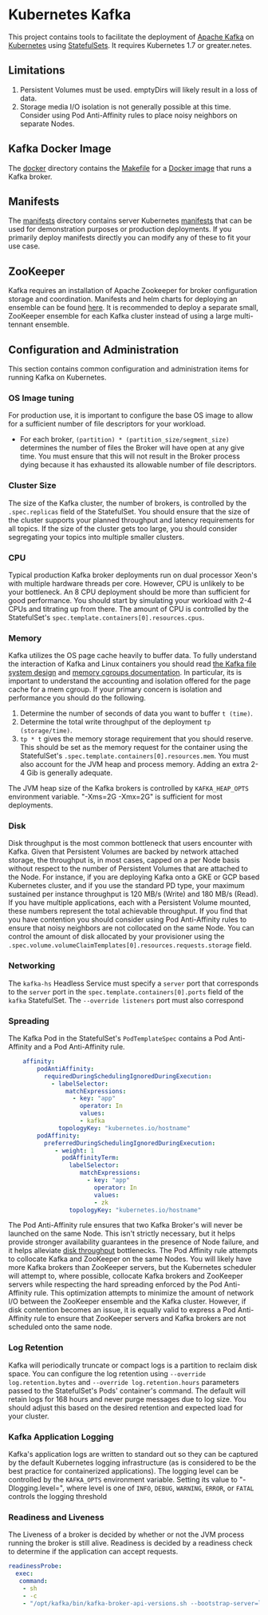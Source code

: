 # Kubernetes Kafka
This project contains tools to facilitate the deployment of 
[Apache Kafka](https://kafka.apache.org/) on 
[Kubernetes](http://kubernetes.io/) using 
[StatefulSets](https://kubernetes.io/docs/concepts/workloads/controllers/statefulset/). 
It requires Kubernetes 1.7 or greater.netes.

## Limitations
1. Persistent Volumes must be used. emptyDirs will likely result in a loss of data.
1. Storage media I/O isolation is not generally possible at this time. Consider using Pod Anti-Affinity rules to place 
noisy neighbors on separate Nodes.

## Kafka Docker Image 
The [docker](docker) directory contains the [Makefile](docker/Makefile) for a [Docker image](docker/Dockerfile) that 
runs a Kafka broker.

## Manifests
The [manifests](manifests) directory contains server Kubernetes [manifests](manifests/README.md) that can be used for 
demonstration purposes or production deployments. If you primarily deploy manifests directly you can modify any of 
these to fit your use case.

## ZooKeeper
Kafka requires an installation of Apache Zookeeper for broker configuration storage and coordination. Manifests and 
helm charts for deploying an ensemble can be found [here](https://github.com/kow3ns/kubernetes-zookeeper). It is 
recommended to deploy a separate small, ZooKeeper ensemble for each Kafka cluster instead of using a large 
multi-tennant ensemble.

## Configuration and Administration
This section contains common configuration and administration items for running Kafka on Kubernetes.

### OS Image tuning
For production use, it is important to configure the base OS image to allow for a sufficient number of file 
descriptors for your workload. 

- For each broker, `(partition) * (partition_size/segment_size)` determines the number of files the Broker will have 
open at any give time. You must ensure that this will not result in the Broker process dying because it has exhausted 
its allowable number of file descriptors.

### Cluster Size
The size of the Kafka cluster, the number of brokers, is controlled by the `.spec.replicas` field of the StatefulSet. 
You should ensure that the size of the cluster supports your planned throughput and latency requirements for all topics.
If the size of the cluster gets too large, you should consider segregating your topics into multiple smaller clusters.

### CPU
Typical production Kafka broker deployments run on dual processor Xeon's with multiple hardware threads per core. 
However, CPU is unlikely to be your bottleneck. An 8 CPU deployment should be more than sufficient for good 
performance. You should start by simulating your workload with 2-4 CPUs and titrating up from there. The amount of 
CPU is controlled by the StatefulSet's `spec.template.containers[0].resources.cpus`.

### Memory
Kafka utilizes the OS page cache heavily to buffer data. To fully understand the interaction of Kafka and Linux 
containers you should read [the Kafka file system design](https://kafka.apache.org/documentation/#design_filesystem) 
and [memory cgroups documentation](https://www.kernel.org/doc/Documentation/cgroup-v1/memory.txt). 
In particular, its is important to understand the accounting and isolation offered for the page cache for a mem cgroup. 
If your primary concern is isolation and performance you should do the following.

1. Determine the number of seconds of data you want to buffer `t (time)`.
1. Determine the total write throughput of the deployment `tp (storage/time)`. 
1. `tp * t` gives the memory storage requirement that you should reserve. This 
should be set as the memory request for the container using the StatefulSet's `.spec.template.containers[0].resources.mem`. 
You must also account for the JVM heap and process memory. Adding an extra 2-4 Gib is generally adequate.

The JVM heap size of the Kafka brokers is controlled by `KAFKA_HEAP_OPTS` environment variable. "-Xms=2G -Xmx=2G" is 
sufficient for most deployments.

### Disk
Disk throughput is the most common bottleneck that users encounter with Kafka. Given that Persistent Volumes are backed 
by network attached storage, the throughput is, in most cases, capped on a per Node basis without respect to the 
number of Persistent Volumes that are attached to the Node. For instance, if you are deploying Kafka onto a GKE or GCP 
based Kubernetes cluster, and if you use the standard PD type, your maximum sustained per instance throughput is 
120 MB/s (Write) and 180 MB/s (Read). If you have multiple applications, each with a Persistent Volume mounted, these 
numbers represent the total achievable throughput. If you find that you have contention you should consider using 
Pod Anti-Affinity rules to ensure that noisy neighbors are not collocated on the same Node. You can control the amount 
of disk allocated by your provisioner using the `.spec.volume.volumeClaimTemplates[0].resources.requests.storage` field.

### Networking
The `kafka-hs` Headless Service must specify a `server` port that corresponds to the `server` port in the 
`spec.template.containers[0].ports` field of the `kafka` StatefulSet. The `--override listeners` port must also 
correspond 

### Spreading
The Kafka Pod in the StatefulSet's `PodTemplateSpec` contains a Pod Anti-Affinity
and a Pod Anti-Affinity rule.

```yaml
    affinity:
        podAntiAffinity:
          requiredDuringSchedulingIgnoredDuringExecution:
            - labelSelector:
                matchExpressions:
                  - key: "app"
                    operator: In
                    values: 
                    - kafka
              topologyKey: "kubernetes.io/hostname"
        podAffinity:
          preferredDuringSchedulingIgnoredDuringExecution:
             - weight: 1
               podAffinityTerm:
                 labelSelector:
                    matchExpressions:
                      - key: "app"
                        operator: In
                        values: 
                        - zk
                 topologyKey: "kubernetes.io/hostname"
```

The Pod Anti-Affinity rule ensures that two Kafka Broker's will never be launched on the same Node. This isn't strictly 
necessary, but it helps provide stronger availability guarantees in the presence of Node failure, and it helps 
alleviate [disk throughput](#disk) bottlenecks.
The Pod Affinity rule attempts to collocate Kafka and ZooKeeper on the same Nodes. You will likely have more Kafka 
brokers than ZooKeeper servers, but the Kubernetes scheduler will attempt to, where possible, collocate Kafka brokers 
and ZooKeeper servers while respecting the hard spreading enforced by the Pod Anti-Affinity rule. This optimization 
attempts to minimize the amount of network I/O between the ZooKeeper ensemble and the Kafka cluster. However, if 
disk contention becomes an issue, it is equally valid to express a Pod Anti-Affinity rule to ensure that ZooKeeper 
servers and Kafka brokers are not scheduled onto the same node.

### Log Retention
Kafka will periodically truncate or compact logs is a partition to reclaim disk space. You can configure the log 
retention using `--override log.retention.bytes` and `--override log.retention.hours` parameters passed to the 
StatefulSet's Pods' container's command. The default will retain logs for 168 hours and never purge messages due to 
log size. You should adjust this based on the desired retention and expected load for your cluster.

### Kafka Application Logging
Kafka's application logs are written to standard out so they can be captured by the default Kubernetes logging 
infrastructure (as is considered to be the best practice for containerized applications). The logging level can be 
controlled by the `KAFKA_OPTS` environment variable. Setting its value to  "-Dlogging.level=<level>", where level is 
one of `INFO`, `DEBUG`, `WARNING`, `ERROR`, or `FATAL` controls the logging threshold

### Readiness and Liveness
The Liveness of a broker is decided by whether or not the JVM process running the broker is still alive. Readiness is 
decided by a readiness check to determine if the application can accept requests.

```yaml 
readinessProbe:
  exec:
   command:
    - sh
    - -c
    - "/opt/kafka/bin/kafka-broker-api-versions.sh --bootstrap-server=localhost:9093"
```
